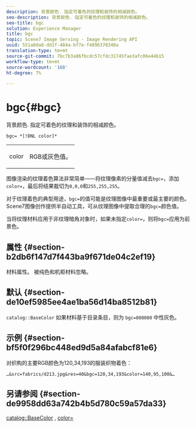 ```yaml
---
description: 背景颜色. 指定可着色的纹理和装饰的相减颜色。
seo-description: 背景颜色. 指定可着色的纹理和装饰的相减颜色。
seo-title: bgc
solution: Experience Manager
title: bgc
topic: Scene7 Image Serving - Image Rendering API
uuid: 551a0da8-dd1f-484a-bf7e-f4896370340a
translation-type: tm+mt
source-git-commit: 7bc7b3a86fbcdc57cfdc31745fae3afc06e44b15
workflow-type: tm+mt
source-wordcount: '168'
ht-degree: 7%

---
```



# bgc{#bgc}

背景颜色. 指定可着色的纹理和装饰的相减颜色。

`bgc= *[!DNL color]*`

<table id="simpletable_131302355CAB4900A7B45FED903A1AAD" class="- topic/simpletable "> 
 <tr class="- topic/strow strow"> 
  <td class="- topic/stentry stentry"> <p><span class="+ topic/keyword sw-d/varname varname"> color</span> </p> </td> 
  <td class="- topic/stentry stentry"> <p>RGB或灰色值。 </p></td> 
 </tr> 
</table>

图像渲染的纹理着色算法非常简单——将纹理像素的分量值减去`bgc=`，添加`color=`，最后将结果裁切为`0,0,0`和`255,255,255`。

对于纹理着色的典型用途，`bgc=`的值可能是纹理图像中最重要或最主要的颜色。 Scene7图像创作提供半自动工具，可从纹理图像中提取合理的`bgc=`颜色值。

当将纹理材料应用于非纹理暗角对象时，如果未指定`color=`，则将`bgc=`应用为前景色。

## 属性 {#section-b2db6f147d7f443ba9f671de04c2ef19}

材料属性。 被纯色和机柜材料忽略。

## 默认 {#section-de10ef5985ee4ae1ba56d14ba8512b81}

`catalog::BaseColor` 如果材料基于目录条目，则为 `bgc=808080` 中性灰色。

## 示例 {#section-bf5f0f296bc448ed9d5a84afabcf81e6}

对织构的主要RGB颜色为120,34,193的服装织物着色：

`…&src=fabrics/d213.jpg&res=40&bgc=120,34,193&color=140,95,100&…`

## 另请参阅 {#section-de9958dd63a742b4b5d780c59a57da33}

[catalog::BaseColor](../../../../../ir-api/material-cat/image-rendering-api-ref/c-ir-material-catalog/c-ir-material-data-reference/r-ir-basecolor.md#reference-5f02371b1d8e444ab12d2614d9792de8) ,  [color=](../../../../../ir-api/http-protocol/image-rendering-api-ref/c-ir-http-protocol-ref/c-ir-http-protocol-command-reference/r-ir-http-color.md#reference-ea3cba9edfe94dbab86d8f123a9ed0aa)
